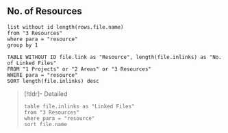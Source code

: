 ## No. of Resources
```dataview
list without id length(rows.file.name)
from "3 Resources"
where para = "resource"
group by 1
```

```dataview
TABLE WITHOUT ID file.link as "Resource", length(file.inlinks) as "No. of Linked Files"
FROM "1 Projects" or "2 Areas" or "3 Resources"
WHERE para = "resource"
SORT length(file.inlinks) desc
```

> [!tldr]- Detailed
> ```dataview
> table file.inlinks as "Linked Files"
> from "3 Resources" 
> where para = "resource"
> sort file.name
> ```
